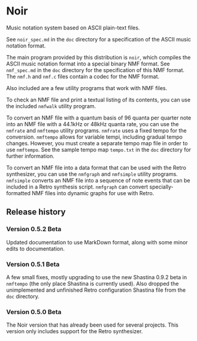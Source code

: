 # Noir
Music notation system based on ASCII plain-text files.

See `noir_spec.md` in the `doc` directory for a specification of the ASCII music notation format.

The main program provided by this distribution is `noir`, which compiles the ASCII music notation format into a special binary NMF format.  See `nmf_spec.md` in the `doc` directory for the specification of this NMF format.  The `nmf.h` and `nmf.c` files contain a codec for the NMF format.

Also included are a few utility programs that work with NMF files.

To check an NMF file and print a textual listing of its contents, you can use the included `nmfwalk` utility program.

To convert an NMF file with a quantum basis of 96 quanta per quarter note into an NMF file with a 44.1kHz or 48kHz quanta rate, you can use the `nmfrate` and `nmftempo` utility programs.  `nmfrate` uses a fixed tempo for the conversion.  `nmftempo` allows for variable tempi, including gradual tempo changes.  However, you must create a separate tempo map file in order to use `nmftempo`.  See the sample tempo map `tempo.txt` in the `doc` directory for further information.

To convert an NMF file into a data format that can be used with the Retro synthesizer, you can use the `nmfgraph` and `nmfsimple` utility programs.  `nmfsimple` converts an NMF file into a sequence of note events that can be included in a Retro synthesis script.  `nmfgraph` can convert specially-formatted NMF files into dynamic graphs for use with Retro.

## Release history

### Version 0.5.2 Beta

Updated documentation to use MarkDown format, along with some minor edits to documentation.

### Version 0.5.1 Beta

A few small fixes, mostly upgrading to use the new Shastina 0.9.2 beta in `nmftempo` (the only place Shastina is currently used).  Also dropped the unimplemented and unfinished Retro configuration Shastina file from the `doc` directory.

### Version 0.5.0 Beta

The Noir version that has already been used for several projects.  This version only includes support for the Retro synthesizer.
